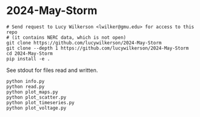 # 2024-May-Storm

```
# Send request to Lucy Wilkerson <lwilker@gmu.edu> for access to this repo
# (it contains NERC data, which is not open)
git clone https://github.com/lucywilkerson/2024-May-Storm
git clone --depth 1 https://github.com/lucywilkerson/2024-May-Storm
cd 2024-May-Storm
pip install -e .
```

See stdout for files read and written.

```
python info.py
python read.py
python plot_maps.py
python plot_scatter.py
python plot_timeseries.py
python plot_voltage.py
```
